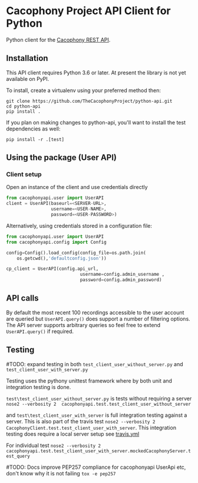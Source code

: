 # Cacophony Project API Client for Python

Python client for the [Cacophony REST API](https://github.com/TheCacophonyProject/cacophony-api).

## Installation

This API client requires Python 3.6 or later. At present the library is not yet available on PyPI.

To install, create a virtualenv using your preferred method then:

```
git clone https://github.com/TheCacophonyProject/python-api.git
cd python-api
pip install .
```

If you plan on making changes to python-api, you'll want to install the test dependencies as well:

```
pip install -r .[test]
```


## Using the package (User API)

### Client setup

Open an instance of the client and use credentials directly
```python
from cacophonyapi.user import UserAPI
client = UserAPI(baseurl=<SERVER-URL>,
                 username=<USER-NAME>,
                 password=<USER-PASSWORD>)
```

Alternatively, using credentials stored in a configuration file:
```python
from cacophonyapi.user import UserAPI
from cacophonyapi.config import Config

config=Config().load_config(config_file=os.path.join(
    os.getcwd(),'defaultconfig.json'))

cp_client = UserAPI(config.api_url,
                            username=config.admin_username ,
                            password=config.admin_password)
```


## API calls

By default the most recent 100 recordings accessible to the user
account are queried but `UserAPI.query()` does support a number of
filtering options. The API server supports arbitrary queries so feel
free to extend `UserAPI.query()` if required.


## Testing

#TODO: expand testing in both `test_client_user_without_server.py` and `test_client_user_with_server.py`

Testing uses the pythony unittest framework where by both unit and integration testing is done.

`test\test_client_user_without_server.py` is tests without requiring a server `nose2 --verbosity 2  cacophonyapi.test.test_client_user_without_server`

and `test\test_client_user_with_server` is full integration testing against a server. This is also part of the travis test `nose2 --verbosity 2 CacophonyClient.test.test_client_user_with_server`.
This integration testing does require a local server setup see [travis.yml](travis.yml)

For individual test `nose2 --verbosity 2  cacophonyapi.test.test_client_user_with_server.mockedCacophonyServer.test_query`

#TODO: Docs improve PEP257 compliance for cacophonyapi UserApi etc,  don't know why it is not failing `tox -e pep257`
